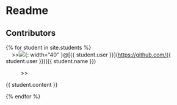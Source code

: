 # Readme 
## Contributors

{% for student in site.students %} <br />
&nbsp;&nbsp;&nbsp;&nbsp;>><img src="{{ student.image }}">{: width="40" }@[{{ student.user }}](https://github.com/{{ student.user }})({{ student.name }})

&nbsp;&nbsp;&nbsp;&nbsp;&nbsp;&nbsp;&nbsp;&nbsp;&nbsp;&nbsp;\>><p>{{ student.content }}</p>
{% endfor %}
